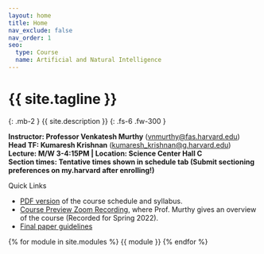 ```yaml
---
layout: home
title: Home
nav_exclude: false
nav_order: 1
seo:
  type: Course
  name: Artificial and Natural Intelligence
---
```


# {{ site.tagline }}
{: .mb-2 }
{{ site.description }}
{: .fs-6 .fw-300 }

**Instructor: Professor Venkatesh Murthy**  ([vnmurthy@fas.harvard.edu](mailto:vnmurthy@fas.harvard.edu)) \
**Head TF: Kumaresh Krishnan**  ([kumaresh_krishnan@g.harvard.edu](mailto:kumaresh_krishnan@g.harvard.edu)) \
**Lecture: M/W 3-4:15PM | Location: Science Center Hall C**\
**Section times: Tentative times shown in schedule tab (Submit sectioning preferences on my.harvard after enrolling!)**

Quick Links
* [PDF version](https://canvas.harvard.edu/files/17006204/download?download_frd=1) of the course schedule and syllabus.
* [Course Preview Zoom Recording](https://harvard.hosted.panopto.com/Panopto/Pages/Viewer.aspx?id=ea20130f-9f05-40ee-835b-ae1d0145500a), where Prof. Murthy gives an overview of the course (Recorded for Spring 2022).
* [Final paper guidelines](https://canvas.harvard.edu/files/17099112/download?download_frd=1)

{% for module in site.modules %}
{{ module }}
{% endfor %}
